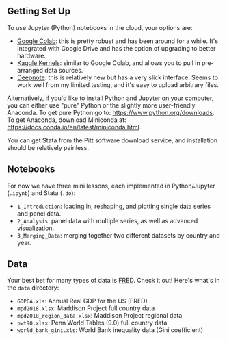 ## Getting Set Up

To use Jupyter (Python) notebooks in the cloud, your options are:
- [Google Colab](https://colab.research.google.com/): this is pretty robust and has been around for a while. It's integrated with Google Drive and has the option of upgrading to better hardware.
- [Kaggle Kernels](https://www.kaggle.com/kernels): similar to Google Colab, and allows you to pull in pre-arranged data sources.
- [Deepnote](https://deepnote.com): this is relatively new but has a very slick interface. Seems to work well from my limited testing, and it's easy to upload arbitrary files.

Alternatively, if you'd like to install Python and Jupyter on your computer, you can either use "pure" Python or the slightly more user-friendly Anaconda. To get pure Python go to: https://www.python.org/downloads. To get Anaconda, download Miniconda at: https://docs.conda.io/en/latest/miniconda.html.

You can get Stata from the Pitt software download service, and installation should be relatively painless.

## Notebooks

For now we have three mini lessons, each implemented in Python/Jupyter (`.ipynb`) and Stata (`.do`):
- `1_Introduction`: loading in, reshaping, and plotting single data series and panel data.
- `2_Analysis`: panel data with multiple series, as well as advanced visualization.
- `3_Merging_Data`: merging together two different datasets by country and year.

## Data

Your best bet for many types of data is [FRED](https://fred.stlouisfed.org/). Check it out! Here's what's in the `data` directory:
- `GDPCA.xls`: Annual Real GDP for the US (FRED)
- `mpd2018.xlsx`: Maddison Project full country data
- `mpd2018_region_data.xlsx`: Maddison Project regional data
- `pwt90.xlsx`: Penn World Tables (9.0) full country data
- `world_bank_gini.xls`: World Bank inequality data (Gini coefficient)
